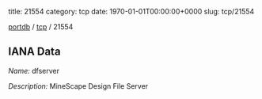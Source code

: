 title: 21554
category: tcp
date: 1970-01-01T00:00:00+0000
slug: tcp/21554

[portdb](/) / [tcp](/category/tcp.html) / 21554


## IANA Data

_Name:_ dfserver

_Description:_ MineScape Design File Server

